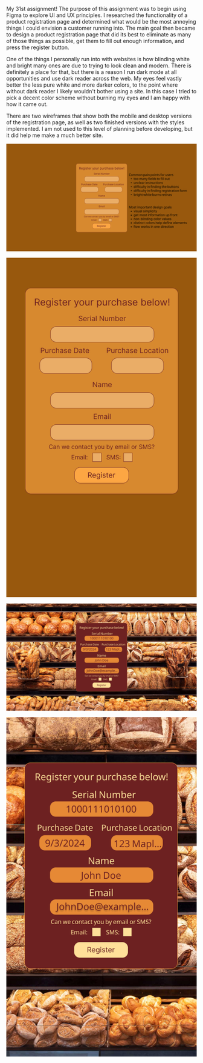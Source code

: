 My 31st assignment! The purpose of this assignment was to begin using Figma to explore UI and UX principles. I researched the functionality of a product registration page and determined what would be the most annoying things I could envision a customer running into. The main goal then became to design a product registration page that did its best to eliminate as many of those things as possible, get them to fill out enough information, and press the register button. 

One of the things I personally run into with websites is how blinding white and bright many ones are due to trying to look clean and modern. There is definitely a place for that, but there is a reason I run dark mode at all opportunities and use dark reader across the web. My eyes feel vastly better the less pure white and more darker colors, to the point where without dark reader I likely wouldn't bother using a site. In this case I tried to pick a decent color scheme without burning my eyes and I am happy with how it came out. 

There are two wireframes that show both the mobile and desktop versions of the registration page, as well as two finished versions with the styles implemented. I am not used to this level of planning before developing, but it did help me make a much better site. 

![website preview](https://raw.githubusercontent.com/Windikite/CSSUIUXPrinciples/master/Frame3.png)

![website preview](https://raw.githubusercontent.com/Windikite/CSSUIUXPrinciples/master/Frame4.png)

![website preview](https://raw.githubusercontent.com/Windikite/CSSUIUXPrinciples/master/Frame1.png)

![website preview](https://raw.githubusercontent.com/Windikite/CSSUIUXPrinciples/master/Frame2.png)